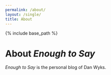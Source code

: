 ```yaml
---
permalink: /about/
layout: /single/
title: About
---
```

{% include base_path %}

# About _Enough to Say_  

_Enough to Say_ is the personal blog of Dan Wyks.
